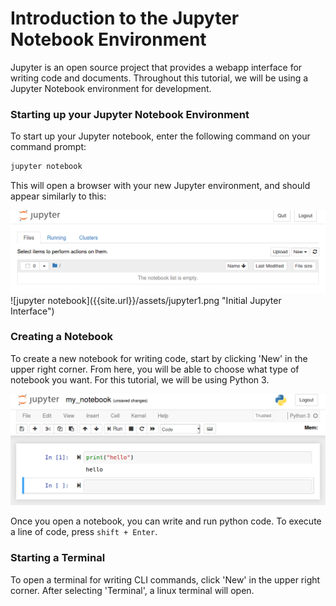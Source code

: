 Introduction to the Jupyter Notebook Environment
===


Jupyter is an open source project that provides a webapp interface for writing code and documents. Throughout this tutorial, we will be using a Jupyter Notebook environment for development. 

### Starting up your Jupyter Notebook Environment

To start up your Jupyter notebook, enter the following command on your command prompt:
```bash
jupyter notebook
```

This will open a browser with your new Jupyter environment, and should appear similarly to this: 

<img src="../assets/jupyter1.png" class="img-responsive" alt=""> 
![jupyter notebook]({{site.url}}/assets/jupyter1.png "Initial Jupyter Interface")

### Creating a Notebook

To create a new notebook for writing code, start by clicking 'New' in the upper right corner. From here, you will be able to choose what type of notebook you want. For this tutorial, we will be using Python 3. 

![jupyter notebook](images/jupyter2.png "Jupyter Notebook")

Once you open a notebook, you can write and run python code. To execute a line of code, press `shift + Enter`. 

### Starting a Terminal

To open a terminal for writing CLI commands, click 'New' in the upper right corner. After selecting 'Terminal', a linux terminal will open. 
